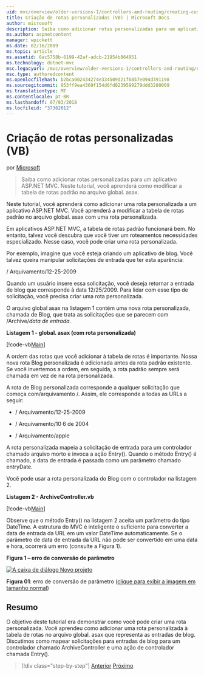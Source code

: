 ```yaml
---
uid: mvc/overview/older-versions-1/controllers-and-routing/creating-custom-routes-vb
title: Criação de rotas personalizadas (VB) | Microsoft Docs
author: microsoft
description: Saiba como adicionar rotas personalizadas para um aplicativo ASP.NET MVC. Neste tutorial, você aprenderá como modificar a tabela de rotas padrão no arquivo global. asax.
ms.author: aspnetcontent
manager: wpickett
ms.date: 02/16/2009
ms.topic: article
ms.assetid: 6ac5758b-6199-42af-adcb-21954b864951
ms.technology: dotnet-mvc
msc.legacyurl: /mvc/overview/older-versions-1/controllers-and-routing/creating-custom-routes-vb
msc.type: authoredcontent
ms.openlocfilehash: b2bca002434274e334509d21f6857e094d391198
ms.sourcegitcommit: 953ff9ea4369f154d6fd0239599279ddd3280009
ms.translationtype: MT
ms.contentlocale: pt-BR
ms.lasthandoff: 07/03/2018
ms.locfileid: "37362012"
---
```

<a name="creating-custom-routes-vb"></a>Criação de rotas personalizadas (VB)
====================
por [Microsoft](https://github.com/microsoft)

> Saiba como adicionar rotas personalizadas para um aplicativo ASP.NET MVC. Neste tutorial, você aprenderá como modificar a tabela de rotas padrão no arquivo global. asax.


Neste tutorial, você aprenderá como adicionar uma rota personalizada a um aplicativo ASP.NET MVC. Você aprenderá a modificar a tabela de rotas padrão no arquivo global. asax com uma rota personalizada.

Em aplicativos ASP.NET MVC, a tabela de rotas padrão funcionará bem. No entanto, talvez você descubra que você tiver um roteamentos necessidades especializado. Nesse caso, você pode criar uma rota personalizada.

Por exemplo, imagine que você esteja criando um aplicativo de blog. Você talvez queira manipular solicitações de entrada que ter esta aparência:

/ Arquivamento/12-25-2009

Quando um usuário insere essa solicitação, você deseja retornar a entrada de blog que corresponde à data 12/25/2009. Para lidar com esse tipo de solicitação, você precisa criar uma rota personalizada.

O arquivo global asax na listagem 1 contém uma nova rota personalizada, chamada de Blog, que trata as solicitações que se parecem com /Archive/*data de entrada*.

**Listagem 1 - global. asax (com rota personalizada)**

[!code-vb[Main](creating-custom-routes-vb/samples/sample1.vb)]

A ordem das rotas que você adicionar à tabela de rotas é importante. Nossa nova rota Blog personalizada é adicionada antes da rota padrão existente. Se você invertemos a ordem, em seguida, a rota padrão sempre será chamada em vez de na rota personalizada.

A rota de Blog personalizada corresponde a qualquer solicitação que começa com/arquivamento /. Assim, ele corresponde a todas as URLs a seguir:

- / Arquivamento/12-25-2009

- / Arquivamento/10 6 de 2004

- / Arquivamento/apple

A rota personalizada mapeia a solicitação de entrada para um controlador chamado arquivo morto e invoca a ação Entry(). Quando o método Entry() é chamado, a data de entrada é passada como um parâmetro chamado entryDate.

Você pode usar a rota personalizada do Blog com o controlador na listagem 2.

**Listagem 2 - ArchiveController.vb**

[!code-vb[Main](creating-custom-routes-vb/samples/sample2.vb)]

Observe que o método Entry() na listagem 2 aceita um parâmetro do tipo DateTime. A estrutura do MVC é inteligente o suficiente para converter a data de entrada da URL em um valor DateTime automaticamente. Se o parâmetro de data de entrada da URL não pode ser convertido em uma data e hora, ocorrerá um erro (consulte a Figura 1).

**Figura 1 – erro de conversão de parâmetro**


[![A caixa de diálogo Novo projeto](creating-custom-routes-vb/_static/image1.jpg)](creating-custom-routes-vb/_static/image1.png)

**Figura 01**: erro de conversão de parâmetro ([clique para exibir a imagem em tamanho normal](creating-custom-routes-vb/_static/image2.png))


## <a name="summary"></a>Resumo

O objetivo deste tutorial era demonstrar como você pode criar uma rota personalizada. Você aprendeu como adicionar uma rota personalizada à tabela de rotas no arquivo global. asax que representa as entradas de blog. Discutimos como mapear solicitações para entradas de blog para um controlador chamado ArchiveController e uma ação de controlador chamada Entry().

> [!div class="step-by-step"]
> [Anterior](asp-net-mvc-controller-overview-vb.md)
> [Próximo](creating-a-route-constraint-vb.md)
